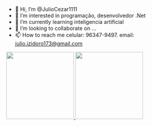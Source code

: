 - 👋 Hi, I’m @JulioCezar1111
- 👀 I’m interested in  programação, desenvolvedor .Net
- 🌱 I’m currently learning  inteligencia artificial
- 💞️ I’m looking to collaborate on ...
- 📫 How to reach me celular: 96347-9497. email: julio.izidoro173@gmail.com

<a href="https://github.com/JUlioCezar1111">
  <img height="180em" src="https://github-readme-stats.vercel.app/api?username=JulioCezar1111&show_icons=true&theme=dracula&include_all_commits=true&count_private=true"/>
  <img height="180em" src="https://github-readme-stats.vercel.app/api/top-langs/?username=JulioCezar1111&layout=compact&langs_count=7&theme=dracula"/>
</div>

